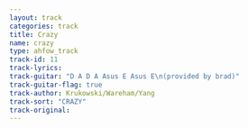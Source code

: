```yaml
---
layout: track
categories: track
title: Crazy
name: crazy
type: ahfow_track
track-id: 11
track-lyrics: 
track-guitar: "D A D A Asus E Asus E\n(provided by brad)"
track-guitar-flag: true
track-author: Krukowski/Wareham/Yang
track-sort: "CRAZY"
track-original: 
---
```

